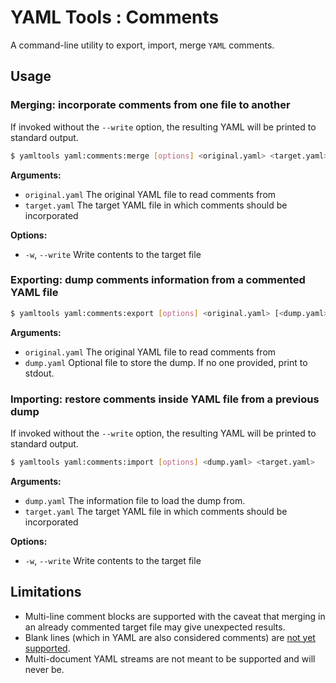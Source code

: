 # YAML Tools : Comments 

A command-line utility to export, import, merge `YAML` comments.

## Usage

### Merging: incorporate comments from one file to another

If invoked without the `--write` option, the resulting YAML will be printed to standard output.

```bash
$ yamltools yaml:comments:merge [options] <original.yaml> <target.yaml>
```

**Arguments:**

- `original.yaml` The original YAML file to read comments from
- `target.yaml`   The target YAML file in which comments should be incorporated

**Options:**

- `-w`, `--write` Write contents to the target file

### Exporting: dump comments information from a commented YAML file

```bash
$ yamltools yaml:comments:export [options] <original.yaml> [<dump.yaml>]
```

**Arguments:**

- `original.yaml` The original YAML file to read comments from
- `dump.yaml`     Optional file to store the dump. If no one provided, print to stdout.

### Importing: restore comments inside YAML file from a previous dump

If invoked without the `--write` option, the resulting YAML will be printed to standard output.

```bash
$ yamltools yaml:comments:import [options] <dump.yaml> <target.yaml>
```

**Arguments:**

- `dump.yaml`   The information file to load the dump from.
- `target.yaml` The target YAML file in which comments should be incorporated

**Options:**

- `-w`, `--write` Write contents to the target file

## Limitations

- Multi-line comment blocks are supported with the caveat that merging in an already commented target file may give unexpected results.
- Blank lines (which in YAML are also considered comments) are [not yet supported](https://github.com/yannoff/y-a-m-l/issues/2).
- Multi-document YAML streams are not meant to be supported and will never be.
